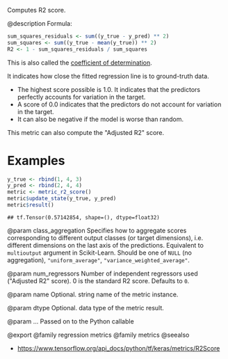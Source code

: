 Computes R2 score.

@description
Formula:


```r
sum_squares_residuals <- sum((y_true - y_pred) ** 2)
sum_squares <- sum((y_true - mean(y_true)) ** 2)
R2 <- 1 - sum_squares_residuals / sum_squares
```

This is also called the
[coefficient of determination](
https://en.wikipedia.org/wiki/Coefficient_of_determination).

It indicates how close the fitted regression line
is to ground-truth data.

- The highest score possible is 1.0. It indicates that the predictors
    perfectly accounts for variation in the target.
- A score of 0.0 indicates that the predictors do not
    account for variation in the target.
- It can also be negative if the model is worse than random.

This metric can also compute the "Adjusted R2" score.

# Examples

```r
y_true <- rbind(1, 4, 3)
y_pred <- rbind(2, 4, 4)
metric <- metric_r2_score()
metric$update_state(y_true, y_pred)
metric$result()
```

```
## tf.Tensor(0.57142854, shape=(), dtype=float32)
```

@param class_aggregation
Specifies how to aggregate scores corresponding to
different output classes (or target dimensions),
i.e. different dimensions on the last axis of the predictions.
Equivalent to `multioutput` argument in Scikit-Learn.
Should be one of
`NULL` (no aggregation), `"uniform_average"`,
`"variance_weighted_average"`.

@param num_regressors
Number of independent regressors used
("Adjusted R2" score). 0 is the standard R2 score.
Defaults to `0`.

@param name
Optional. string name of the metric instance.

@param dtype
Optional. data type of the metric result.

@param ...
Passed on to the Python callable

@export
@family regression metrics
@family metrics
@seealso
+ <https://www.tensorflow.org/api_docs/python/tf/keras/metrics/R2Score>

